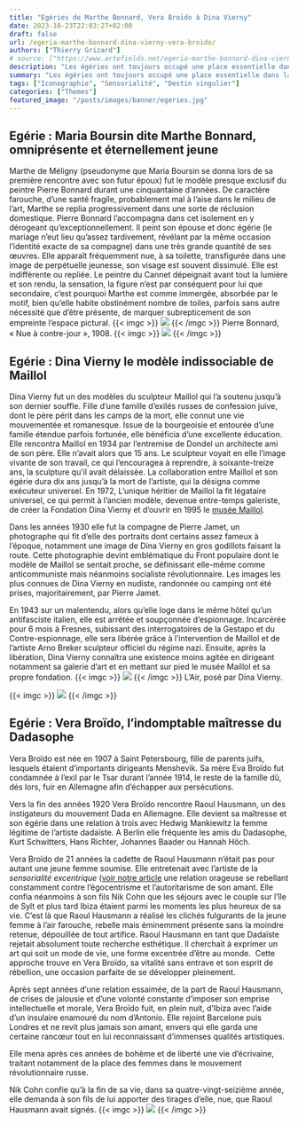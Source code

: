 ```yaml
---
title: "Egéries de Marthe Bonnard, Vera Broïdo à Dina Vierny"
date: 2023-10-23T22:03:27+02:00
draft: false
url: /egeria-marthe-bonnard-dina-vierny-vera-broido/
authors: ["Thierry Grizard"]
# source: ["https://www.artefields.net/egeria-marthe-bonnard-dina-vierny-vera-broido/?ref=artefields.net"]
description: "Les égéries ont toujours occupé une place essentielle dans la vie des artistes. Marthe Bonnard, Dina Vierny et Vera Broïdo sont à cet égard emblématiques"
summary: "Les égéries ont toujours occupé une place essentielle dans la vie des artistes. Marthe Bonnard, Dina Vierny et Vera Broïdo sont à cet égard emblématiques"
tags: ["Iconographie", "Sensorialité", "Destin singulier"]
categories: ["Themes"]
featured_image: "/posts/images/banner/egeries.jpg"
---
```


## Egérie : Maria Boursin dite Marthe Bonnard, omniprésente et éternellement jeune

Marthe de Méligny (pseudonyme que Maria Boursin se donna lors de sa première rencontre avec son futur époux) fut le modèle presque exclusif du peintre Pierre Bonnard durant une cinquantaine d’années. De caractère farouche, d’une santé fragile, probablement mal à l’aise dans le milieu de l’art, Marthe se replia progressivement dans une sorte de réclusion domestique. Pierre Bonnard l’accompagna dans cet isolement en y dérogeant qu’exceptionnellement. Il peint son épouse et donc égérie (le mariage n’eut lieu qu’assez tardivement, révélant par la même occasion l’identité exacte de sa compagne) dans une très grande quantité de ses œuvres. Elle apparaît fréquemment nue, à sa toilette, transfigurée dans une image de perpétuelle jeunesse, son visage est souvent dissimulé. Elle est indifférente ou repliée. Le peintre du Cannet dépeignait avant tout la lumière et son rendu, la sensation, la figure n’est par conséquent pour lui que secondaire, c’est pourquoi Marthe est comme immergée, absorbée par le motif, bien qu’elle habite obstinément nombre de toiles, parfois sans autre nécessité que d’être présente, de marquer subrepticement de son empreinte l’espace pictural.
{{< imgc >}}
![](/posts/images/egeries/pierre-bonnard_1908_nu-a-contre-jour_paintings_marthe.001.jpg)
{{< /imgc >}}
Pierre Bonnard, « Nue à contre-jour », 1908.
{{< imgc >}}
![](/posts/images/egeries/marthe-bonnard_model_paintings_photography.010.jpg)
{{< /imgc >}}

## Egérie : Dina Vierny le modèle indissociable de Maillol

Dina Vierny fut un des modèles du sculpteur Maillol qui l’a soutenu jusqu’à son dernier souffle. Fille d’une famille d’exilés russes de confession juive, dont le père périt dans les camps de la mort, elle connut une vie mouvementée et romanesque. Issue de la bourgeoisie et entourée d’une famille étendue parfois fortunée, elle bénéficia d’une excellente éducation. Elle rencontra Maillol en 1934 par l’entremise de Dondel un architecte ami de son père. Elle n’avait alors que 15 ans. Le sculpteur voyait en elle l’image vivante de son travail, ce qui l’encouragea à reprendre, à soixante-treize ans, la sculpture qu’il avait délaissée. La collaboration entre Maillol et son égérie dura dix ans jusqu’à la mort de l’artiste, qui la désigna comme exécuteur universel. En 1972, L’unique héritier de Maillol la fit légataire universel, ce qui permit à l’ancien modèle, devenue entre-temps galeriste, de créer la Fondation Dina Vierny et d’ouvrir en 1995 le [musée Maillol](https://www.museemaillol.com/?ref=artefields.net).

Dans les années 1930 elle fut la compagne de Pierre Jamet, un photographe qui fit d’elle des portraits dont certains assez fameux à l’époque, notamment une image de Dina Vierny en gros godillots faisant la route. Cette photographie devint emblématique du Front populaire dont le modèle de Maillol se sentait proche, se définissant elle-même comme anticommuniste mais néanmoins socialiste révolutionnaire. Les images les plus connues de Dina Vierny en nudiste, randonnée ou camping ont été prises, majoritairement, par Pierre Jamet.

En 1943 sur un malentendu, alors qu’elle loge dans le même hôtel qu’un antifasciste italien, elle est arrêtée et soupçonnée d’espionnage. Incarcérée pour 6 mois à Fresnes, subissant des interrogatoires de la Gestapo et du Contre-espionnage, elle sera libérée grâce à l’intervention de Maillol et de l’artiste Arno Breker sculpteur officiel du régime nazi. Ensuite, après la libération, Dina Vierny connaîtra une existence moins agitée en dirigeant notamment sa galerie d’art et en mettant sur pied le musée Maillol et sa propre fondation.
{{< imgc >}}
![](/posts/images/egeries/dina-vierny_maillol_sculpture_air.002.jpg)
{{< /imgc >}}
L’Air, posé par Dina Vierny.

{{< imgc >}}
![](/posts/images/egeries/dina-vierny_model_sculpture_maillol.011-2-1.jpg)
{{< /imgc >}}

## Egérie : Vera Broïdo, l’indomptable maîtresse du Dadasophe

Vera Broïdo est née en 1907 à Saint Petersbourg, fille de parents juifs, lesquels étaient d’importants dirigeants Menshevik. Sa mère Eva Broïdo fut condamnée à l’exil par le Tsar durant l’année 1914, le reste de la famille dû, dés lors, fuir en Allemagne afin d’échapper aux persécutions.

Vers la fin des années 1920 Vera Broïdo rencontre Raoul Hausmann, un des instigateurs du mouvement Dada en Allemagne. Elle devient sa maîtresse et son égérie dans une relation à trois avec Hedwig Mankiewitz la femme légitime de l’artiste dadaïste. A Berlin elle fréquente les amis du Dadasophe, Kurt Schwitters, Hans Richter, Johannes Baader ou Hannah Höch.

Vera Broïdo de 21 années la cadette de Raoul Hausmann n’était pas pour autant une jeune femme soumise. Elle entretenait avec l’artiste de la *sensorialité excentrique* ([voir notre article](/raoul-hausmann-dadasophe-et-photographe/) une relation orageuse se rebellant constamment contre l’égocentrisme et l’autoritarisme de son amant. Elle confia néanmoins à son fils Nik Cohn que les séjours avec le couple sur l’île de Sylt et plus tard Ibiza étaient parmi les moments les plus heureux de sa vie. C’est là que Raoul Hausmann a réalisé les clichés fulgurants de la jeune femme à l’air farouche, rebelle mais éminemment présente sans la moindre retenue, dépouillée de tout artifice. Raoul Hausmann en tant que Dadaïste rejetait absolument toute recherche esthétique. Il cherchait à exprimer un art qui soit un mode de vie, une forme excentrée d’être au monde.  Cette approche trouve en Vera Broïdo, sa vitalité sans entrave et son esprit de rébellion, une occasion parfaite de se développer pleinement.

Après sept années d’une relation essaimée, de la part de Raoul Hausmann, de crises de jalousie et d’une volonté constante d’imposer son emprise intellectuelle et morale, Vera Broïdo fuit, en plein nuit, d’Ibiza avec l’aide d’un insulaire enamouré du nom d’Antonio. Elle rejoint Barcelone puis Londres et ne revit plus jamais son amant, envers qui elle garda une certaine rancœur tout en lui reconnaissant d’immenses qualités artistiques.

Elle mena après ces années de bohème et de liberté une vie d’écrivaine, traitant notamment de la place des femmes dans le mouvement révolutionnaire russe.

Nik Cohn confie qu’à la fin de sa vie, dans sa quatre-vingt-seizième année, elle demanda à son fils de lui apporter des tirages d’elle, nue, que Raoul Hausmann avait signés.
{{< imgc >}}
![](/posts/images/egeries/vera-broido_raoul-hausmann_sylt_ibiza.jpg.018.jpg) 
{{< /imgc >}}
